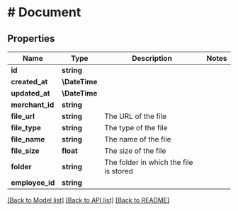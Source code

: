 # # Document

## Properties

Name | Type | Description | Notes
------------ | ------------- | ------------- | -------------
**id** | **string** |  |
**created_at** | **\DateTime** |  |
**updated_at** | **\DateTime** |  |
**merchant_id** | **string** |  |
**file_url** | **string** | The URL of the file |
**file_type** | **string** | The type of the file |
**file_name** | **string** | The name of the file |
**file_size** | **float** | The size of the file |
**folder** | **string** | The folder in which the file is stored |
**employee_id** | **string** |  |

[[Back to Model list]](../../README.md#models) [[Back to API list]](../../README.md#endpoints) [[Back to README]](../../README.md)
